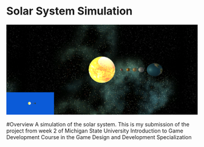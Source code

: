 # Solar System Simulation
![Alt text](/Screenshots/Screenshot.PNG?raw=true "Gameplay")

#Overview 
A simulation of the solar system. This is my submission of the project from week 2 of Michigan State University Introduction to Game Development Course in the Game Design and Development Specialization
